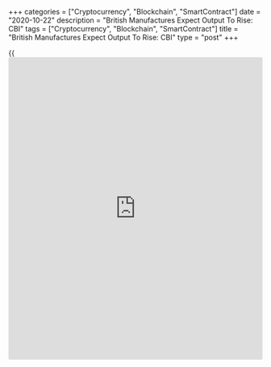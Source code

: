 +++
categories = ["Cryptocurrency", "Blockchain", "SmartContract"]
date = "2020-10-22"
description = "British Manufactures Expect Output To Rise: CBI"
tags = ["Cryptocurrency", "Blockchain", "SmartContract"]
title = "British Manufactures Expect Output To Rise: CBI"
type = "post"
+++

{{<iframe id="large-banner" src="https://www.bounty.group/#slide=1.0" width="100%" height="600" scrolling="no" style="border: 0px solid rgb(216, 221, 230); border-radius: 3px;">}}

UK manufacturers expect production to grow at a moderate pace and orders
to remain unchanged over the coming quarter, according to the quarterly
Industrial Trends Survey data released by the Confederation of British
Industry.

In the quarter to October, output volumes rose to -8 percent from -20
percent in September. A net 15 percent expect output to grow in the next
quarter.

The total order book balance came in at +3 percent, after falling
sharply to -60 percent in July. Overall orders are forecast to remain
unchanged in the coming quarter.

In October, the order book balance rose to -34 percent from -48 percent
a month ago. The expected level was -45 percent.

The numbers employed in the three months to October fell at a slower
pace than in July. A net 27 percent said employment declined in three
months to October. Firms expect headcounts to be broadly flat next
quarter.

"Manufacturers will also be closely observing progress with Brexit
negotiations as the deadline for a deal approaches," Tom Crotty, Group
Director at INEOS and chair of the CBI Manufacturing Council, said.

"Manufacturing jobs, businesses and livelihoods are very much at stake
and it is essential that leaders find a way through the current impasse
and secure a deal," Crotty added.

For comments and feedback [contact](https://www.playgroundfx.com/contact/): editorial@rtt[news](https://www.letsplayfx.com/blog/forex-news-website/).com

[Economic News][1]

 **What parts of the world are seeing the best (and worst) economic
performances lately? Click[here][2] to check out our [Econ Scorecard][2]
and find out! See up-to-the-moment [ranking](https://www.playgroundfx.com/blog/crypto-exchange-ranking/)s for the best and worst
performers in [GDP][3], [unemployment rate][4], [inflation][5] and much
more.**

   1. www.rtt[news](https://www.letsplayfx.com/blog/forex-news-website/).com/Content/EconomicNews.aspx
   2. www.rtt[news](https://www.letsplayfx.com/blog/forex-news-website/).com/economic-scorecard/world-rank/industrial-production/highest-performance.aspx
   3. www.rtt[news](https://www.letsplayfx.com/blog/forex-news-website/).com/economic-scorecard/world-rank/GDP/highest-performance.aspx
   4. www.rtt[news](https://www.letsplayfx.com/blog/forex-news-website/).com/economic-scorecard/world-rank/unemployment-rate/lowest-performance.aspx
   5. www.rtt[news](https://www.letsplayfx.com/blog/forex-news-website/).com/economic-scorecard/world-rank/CPI/highest-performance.aspx